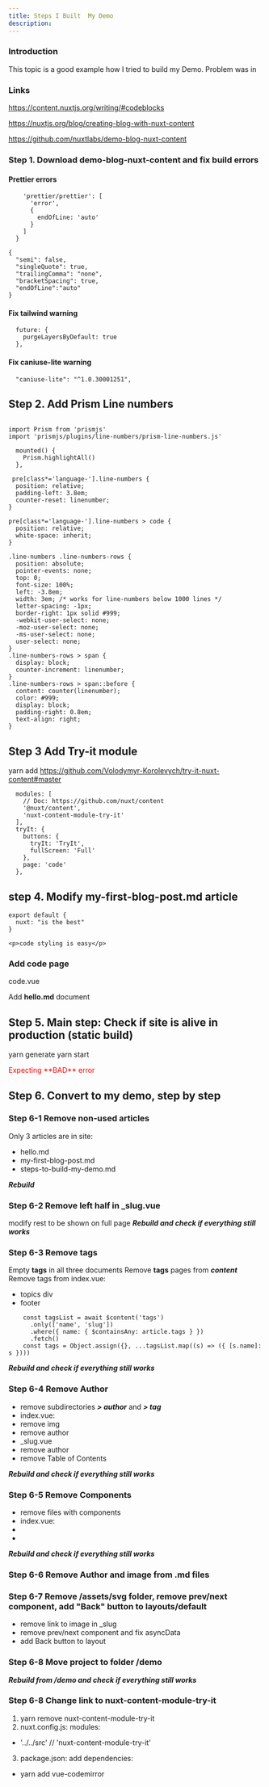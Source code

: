 ```yaml
---
title: Steps I Built  My Demo
description:
---
```

### Introduction
This topic is a good example how I tried to build my Demo. Problem was in  

### Links

https://content.nuxtjs.org/writing/#codeblocks

https://nuxtjs.org/blog/creating-blog-with-nuxt-content

https://github.com/nuxtlabs/demo-blog-nuxt-content



### Step 1. Download **demo-blog-nuxt-content** and fix build errors

#### Prettier errors

```js[.eslintrc.js]
    'prettier/prettier': [
      'error',
      {
        endOfLine: 'auto'
      }
    ]
  }
```

```js[.prettierrc]
{
  "semi": false,
  "singleQuote": true,
  "trailingComma": "none",
  "bracketSpacing": true,
  "endOfLine":"auto"
}
```

#### Fix tailwind warning

```js[tailwind.config.js]
  future: {
    purgeLayersByDefault: true
  },
```

#### Fix  caniuse-lite warning

```json[package.json]
  "caniuse-lite": "^1.0.30001251",
```

## Step 2. Add Prism Line numbers

```js[_slug.vue]
  
import Prism from 'prismjs'
import 'prismjs/plugins/line-numbers/prism-line-numbers.js'

  mounted() {
    Prism.highlightAll()
  },
```

```css[_slug.vue]  
 pre[class*='language-'].line-numbers {
  position: relative;
  padding-left: 3.8em;
  counter-reset: linenumber;
}

pre[class*='language-'].line-numbers > code {
  position: relative;
  white-space: inherit;
}

.line-numbers .line-numbers-rows {
  position: absolute;
  pointer-events: none;
  top: 0;
  font-size: 100%;
  left: -3.8em;
  width: 3em; /* works for line-numbers below 1000 lines */
  letter-spacing: -1px;
  border-right: 1px solid #999;
  -webkit-user-select: none;
  -moz-user-select: none;
  -ms-user-select: none;
  user-select: none;
}
.line-numbers-rows > span {
  display: block;
  counter-increment: linenumber;
}
.line-numbers-rows > span::before {
  content: counter(linenumber);
  color: #999;
  display: block;
  padding-right: 0.8em;
  text-align: right;
} 
```

## Step 3 Add Try-it module
  
yarn add https://github.com/Volodymyr-Korolevych/try-it-nuxt-content#master

```js[nuxt.config.js]
  modules: [
    // Doc: https://github.com/nuxt/content
    '@nuxt/content',
    'nuxt-content-module-try-it'
  ],
  tryIt: {
    buttons: {
      tryIt: 'TryIt',
      fullScreen: 'Full'
    },
    page: 'code'
  },
  ```
  
## step 4. Modify my-first-blog-post.md article

```js[nuxt.config.js]
export default {
  nuxt: "is the best"
}
```
<try-it-block id=1></try-it-block>


```html[my-first-blog-post.md]
<p>code styling is easy</p>
```
<try-it-button id=2></try-it-button>

### Add **code** page

code.vue

<template>
  <try-it-page />
</template>

Add **hello.md** document


## Step 5. **Main step:** Check if site is alive in production (static build)

yarn generate
yarn start 

<p style="color:red;">Expecting **BAD** error</p>


<info-box>
  <template #info-box>
    DOMException: Node.appendChild: Cannot add children to a Text
  </template>
</info-box>




## Step 6. Convert to my demo, step by step 

### Step 6-1 Remove non-used articles

Only 3 articles are in site:
- hello.md
- my-first-blog-post.md
- steps-to-build-my-demo.md

***Rebuild***

### Step 6-2 Remove left half in _slug.vue

<div class="w-1/2">
</div>

modify rest to be shown on full page
***Rebuild and check if everything still works***

### Step 6-3 Remove tags

Empty **tags** in all three documents
Remove **tags** pages from ***content***
Remove tags from index.vue:
- topics div
- footer

```js[_slug.vue]
    const tagsList = await $content('tags')
      .only(['name', 'slug'])
      .where({ name: { $containsAny: article.tags } })
      .fetch()
    const tags = Object.assign({}, ...tagsList.map((s) => ({ [s.name]: s })))
```   

***Rebuild and check if everything still works***

### Step 6-4 Remove Author

- remove subdirectories ***> author*** and ***> tag***
- index.vue:
-  remove img
-  remove author
- _slug.vue
-  remove author
-  remove Table of Contents

***Rebuild and check if everything still works***

### Step 6-5 Remove Components

- remove files with components
- index.vue:
-    <TheHeader />
-
***Rebuild and check if everything still works***

### Step 6-6 Remove Author and image from .md files

### Step 6-7 Remove /assets/svg folder, remove prev/next component, add "Back" button to layouts/default
- remove link to image in _slug
- remove prev/next component and fix asyncData
- add Back button to layout

### Step 6-8 Move project to folder /demo

***Rebuild from **/demo** and check if everything still works***

### Step 6-8 Change link to  nuxt-content-module-try-it

1. yarn remove nuxt-content-module-try-it
2. nuxt.config.js: modules: 
- '../../src' // 'nuxt-content-module-try-it'
3. package.json: add dependencies:
-  yarn add  vue-codemirror

